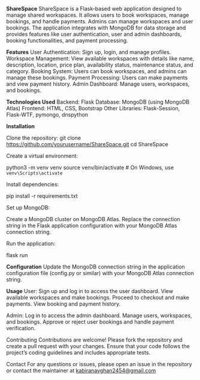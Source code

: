 **ShareSpace**
ShareSpace is a Flask-based web application designed to manage shared workspaces. It allows users to book workspaces, manage bookings, and handle payments. Admins can manage workspaces and user bookings. The application integrates with MongoDB for data storage and provides features like user authentication, user and admin dashboards, booking functionalities, and payment processing.

**Features**
User Authentication: Sign up, login, and manage profiles.
Workspace Management: View available workspaces with details like name, description, location, price plan, availability status, maintenance status, and category.
Booking System: Users can book workspaces, and admins can manage these bookings.
Payment Processing: Users can make payments and view payment history.
Admin Dashboard: Manage users, workspaces, and bookings.


**Technologies Used**
Backend: Flask
Database: MongoDB (using MongoDB Atlas)
Frontend: HTML, CSS, Bootstrap
Other Libraries: Flask-Session, Flask-WTF, pymongo, dnspython


**Installation**

Clone the repository:
git clone https://github.com/yourusername/ShareSpace.git
cd ShareSpace

Create a virtual environment:

python3 -m venv venv
source venv/bin/activate   # On Windows, use `venv\Scripts\activate`

Install dependencies:

pip install -r requirements.txt

Set up MongoDB:

Create a MongoDB cluster on MongoDB Atlas.
Replace the connection string in the Flask application configuration with your MongoDB Atlas connection string.

Run the application:

flask run

**Configuration**
Update the MongoDB connection string in the application configuration file (config.py or similar) with your MongoDB Atlas connection string.

**Usage**
User:
Sign up and log in to access the user dashboard.
View available workspaces and make bookings.
Proceed to checkout and make payments.
View booking and payment history.

Admin:
Log in to access the admin dashboard.
Manage users, workspaces, and bookings.
Approve or reject user bookings and handle payment verification.


Contributing
Contributions are welcome! Please fork the repository and create a pull request with your changes. Ensure that your code follows the project’s coding guidelines and includes appropriate tests.

Contact
For any questions or issues, please open an issue in the repository or contact the maintainer at kabiranavghan2454@gmail.com
